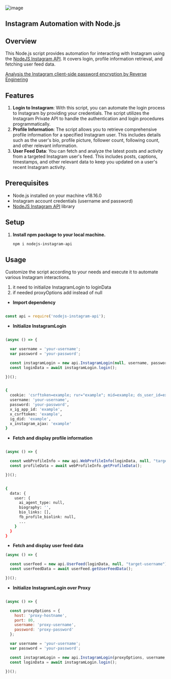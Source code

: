 ﻿﻿![image](https://github.com/ylmazmehmet60/nodejs-instagram-api/assets/35243461/d43428ad-e3c3-4e97-8f5c-36774ef8aa9c)

## Instagram Automation with Node.js

## Overview

This Node.js script provides automation for interacting with Instagram using the [NodeJS Instagram API](https://github.com/ylmazmehmet60/nodejs-instagram-api). It covers login, profile information retrieval, and fetching user feed data.

[Analysis the Instagram client-side password encryption by Reverse Enginering](https://www.linkedin.com/posts/ylmazmehmet60_analysis-the-instagram-client-side-password-activity-7136500148037206016-NjR0?utm_source=share&utm_medium=member_desktop)

## Features

1. **Login to Instagram**: With this script, you can automate the login process to Instagram by providing your credentials. The script utilizes the Instagram Private API to handle the authentication and login procedures programmatically.
2. **Profile Information**: The script allows you to retrieve comprehensive profile information for a specified Instagram user. This includes details such as the user's bio, profile picture, follower count, following count, and other relevant information.
3. **User Feed Data**: You can fetch and analyze the latest posts and activity from a targeted Instagram user's feed. This includes posts, captions, timestamps, and other relevant data to keep you updated on a user's recent Instagram activity.

## Prerequisites

- Node.js installed on your machine v18.16.0
- Instagram account credentials (username and password)
- [NodeJS Instagram API](https://github.com/ylmazmehmet60/nodejs-instagram-api) library

## Setup

1. **Install npm package to your local machine.**

    ```bash
    npm i nodejs-instagram-api
    ```

## Usage

Customize the script according to your needs and execute it to automate various Instagram interactions.

1. it need to initialize InstagramLogin to loginData
2. if needed proxyOptions add instead of null 

- **Import dependency**
```javascript

const api = require('nodejs-instagram-api');

```

- **Initialize InstagramLogin**
```javascript

(async () => {

  var username = 'your-username';
  var password = 'your-password';

  const instagramLogin = new api.InstagramLogin(null, username, password);
  const loginData = await instagramLogin.login();

})();

```
```bash

{
  cookie: 'csrftoken=example; rur="example"; mid=example; ds_user_id=example; sessionid=example',
  username: 'your-username',
  password: 'your-password',
  x_ig_app_id: 'example',
  x_csrftoken: 'example',
  ig_did: 'example',
  x_instagram_ajax: 'example'
}

```

- **Fetch and display profile information**
```javascript

(async () => {

  const webProfileInfo = new api.WebProfileInfo(loginData, null, "target-username");
  const profileData = await webProfileInfo.getProfileData();

})();

```
```bash

{
  data: {
    user: {
      ai_agent_type: null,
      biography: '',
      bio_links: [],
      fb_profile_biolink: null,
      ...
    }
  }
}  

```

- **Fetch and display user feed data**
```javascript
(async () => {

  const userFeed = new api.UserFeed(loginData, null, "target-username");
  const userFeedData = await userFeed.getUserFeedData();

})();
```

- **Initialize InstagramLogin over Proxy**
```javascript

(async () => {

  const proxyOptions = {
    host: 'proxy-hostname',
    port: 80,
    username: 'proxy-username',
    password: 'proxy-password'
  };

  var username = 'your-username';
  var password = 'your-password';

  const instagramLogin = new api.InstagramLogin(proxyOptions, username, password);
  const loginData = await instagramLogin.login();

})();

```

